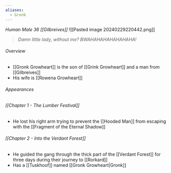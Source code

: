 ```yaml
---
aliases:
  - Gronk
---
```

*Human Male 36 [[Gilbreives]]*
![[Pasted image 20240229220442.png]]
> *Damn little lady, without me? BWAHAHAHAHAHAHAHA!*
###### Overview
- [[Gronk Growheart]] is the son of [[Grink Growheart]] and a man from [[Gilbreives]]
- His wife is [[Rowena Growheart]]
###### Appearances
###### [[Chapter 1 - The Lumber Festival]]
- He lost his right arm trying to prevent the [[Hooded Man]] from escaping with the [[Fragment of the Eternal Shadow]]
###### [[Chapter 2 - Into the Verdant Forest]]
- He guided the gang through the thick part of the [[Verdant Forest]] for three days during their journey to [[Rorkard]]
- Has a [[Tuskhoof]] named [[Gronk Growheart|Gronk]]